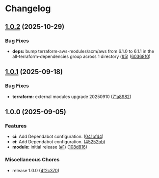 # Changelog

## [1.0.2](https://github.com/gocloudLa/terraform-aws-wrapper-acm/compare/v1.0.1...v1.0.2) (2025-10-29)


### Bug Fixes

* **deps:** bump terraform-aws-modules/acm/aws from 6.1.0 to 6.1.1 in the all-terraform-dependencies group across 1 directory ([#5](https://github.com/gocloudLa/terraform-aws-wrapper-acm/issues/5)) ([60368f0](https://github.com/gocloudLa/terraform-aws-wrapper-acm/commit/60368f06382e671fabbbc3e036569c2b6224755a))

## [1.0.1](https://github.com/gocloudLa/terraform-aws-wrapper-acm/compare/v1.0.0...v1.0.1) (2025-09-18)


### Bug Fixes

* **terraform:** external modules upgrade 20250910 ([71a8982](https://github.com/gocloudLa/terraform-aws-wrapper-acm/commit/71a8982496d7e7a90b7376abd5f9854f66316aa7))

## 1.0.0 (2025-09-05)


### Features

* **ci:** Add Dependabot configuration. ([041bf44](https://github.com/gocloudLa/terraform-aws-wrapper-acm/commit/041bf44dd7a8187e46bf182d59ee6be2e110809e))
* **ci:** Add Dependabot configuration. ([45252bb](https://github.com/gocloudLa/terraform-aws-wrapper-acm/commit/45252bb1cd200bbdadc4ea95dc9823a44f93106c))
* **module:** initial release ([#1](https://github.com/gocloudLa/terraform-aws-wrapper-acm/issues/1)) ([108d816](https://github.com/gocloudLa/terraform-aws-wrapper-acm/commit/108d8166baebaffbac79a66af42b2f56b06a53be))


### Miscellaneous Chores

* release 1.0.0 ([4f2c370](https://github.com/gocloudLa/terraform-aws-wrapper-acm/commit/4f2c370202899925138b9e9d27d7deee80c296d1))
